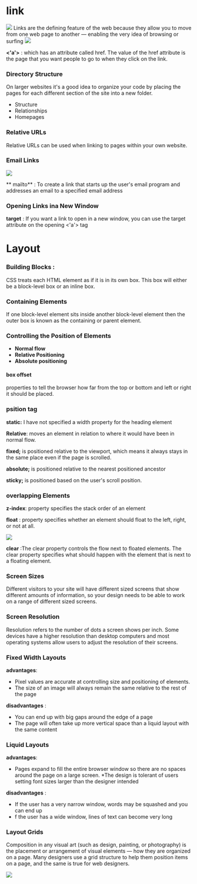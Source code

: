 # link
<img src = 'https://i1.wp.com/w3schoolweb.com/wp-content/uploads/2021/01/html-links.jpg?fit=1200%2C675&ssl=1'> 
Links are the defining feature of the web because they allow you to move from one web page to another — enabling the very idea of browsing or surfing

<img src = 'https://www.computerhope.com/jargon/h/html-tag.gif'>

**<'a'>** : which has an attribute called href. The value of the href attribute is the page that you want people to go to when they click on the link.

### Directory Structure
On larger websites it's a good idea to organize your code by placing the pages for each different section of the site into a new folder.
* Structure
* Relationships
* Homepages

### Relative URLs
Relative URLs can be used when linking to pages within your own website.

### Email Links
<img src = 'http://4.bp.blogspot.com/--zFT7pKWGzQ/Ufd3YcXQ-lI/AAAAAAAAAdI/8zqr5uYooFQ/s1600/1.png'>

** mailto** : To create a link that starts up the user's email program and addresses an email to a specified email address

### Opening Links ina New Window
**target** : If you want a link to open in a new window, you can use the target attribute on the opening <'a'> tag

# Layout
### Building Blocks : 
CSS treats each HTML element as if it is in its 
own box. This box will either be a block-level
box or an inline box.

### Containing Elements
If one block-level element sits inside another 
block-level element then the outer box is 
known as the containing or parent element.

### Controlling the Position of Elements
* **Normal flow**
* **Relative Positioning**
* **Absolute positioning**

#### box offset 
properties to tell the browser how far from the top or bottom 
and left or right it should be placed.

### psition tag
**static:**
I have not specified a width
property for the heading 
element


**Relative**: moves an 
element in relation to where it 
would have been in normal flow.

**fixed;** is positioned relative to the viewport, which means it always stays in the same place even if the page is scrolled.

**absolute;** is positioned relative to the nearest positioned ancestor

**sticky;** is positioned based on the user's scroll position.

### overlapping Elements
**z-index**: property specifies the stack order of an element

**float** : property specifies whether an element should float to the left, right, or not at all.

<img src='https://i0.wp.com/css-tricks.com/wp-content/uploads/2021/03/web-text-wrap.png?resize=540%2C270&ssl=1'>


**clear** :The clear property controls the flow next to floated elements.
The clear property specifies what should happen with the element that is next to a floating element.
 
 ### Screen Sizes
 Different visitors to your site will have different sized screens that show 
different amounts of information, so your design needs to be able to 
work on a range of different sized screens.

### Screen Resolution
Resolution refers to the number of dots a screen shows per inch. Some 
devices have a higher resolution than desktop computers and most 
operating systems allow users to adjust the resolution of their screens.

### Fixed Width Layouts
**advantages**:
* Pixel values are accurate at controlling size and positioning of elements.
* The size of an image will 
always remain the same 
relative to the rest of the 
page

**disadvantages** :
* You can end up with big gaps 
around the edge of a page
*  The page will often take up 
more vertical space than a 
liquid layout with the same 
content

### Liquid Layouts
**advantages**:
* Pages expand to fill the entire 
browser window so there are 
no spaces around the page 
on a large screen.
*The design is tolerant of 
users setting font sizes larger 
than the designer intended 

**disadvantages** :
* If the user has a very narrow 
window, words may be 
squashed and you can end up
* f the user has a wide 
window, lines of text can 
become very long

### Layout Grids
Composition in any visual art (such as design, painting, or photography) 
is the placement or arrangement of visual elements — how they are 
organized on a page. Many designers use a grid structure to help them 
position items on a page, and the same is true for web designers.

<img src = 'https://encrypted-tbn0.gstatic.com/images?q=tbn:ANd9GcTxhp53CqyONIh1bSExGaCHYhjbCSjEmOnWJg&usqp=CAU'>

